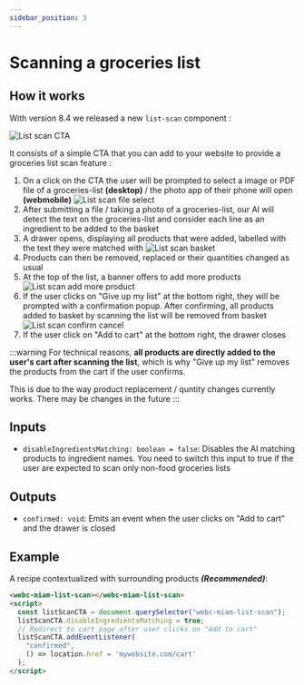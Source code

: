 ```yaml
---
sidebar_position: 3
---
```


# Scanning a groceries list

## How it works

With version 8.4 we released a new `list-scan` component :

![](https://storage.googleapis.com/assets.miam.tech/kmm_documentation/web/examples/8.4/ListScanCTA.png "List scan CTA")

It consists of a simple CTA that you can add to your website to provide a groceries list scan feature :

1. On a click on the CTA the user will be prompted to select a image or PDF file of a groceries-list **(desktop)** / the photo app of their phone will open **(webmobile)**
![](https://storage.googleapis.com/assets.miam.tech/kmm_documentation/web/examples/8.4/ListScanFileSelect.png "List scan file select")
2. After submitting a file / taking a photo of a groceries-list, our AI will detect the text on the groceries-list and consider each line as an ingredient to be added to the basket
3. A drawer opens, displaying all products that were added, labelled with the text they were matched with
![](https://storage.googleapis.com/assets.miam.tech/kmm_documentation/web/examples/8.4/ListScanBasketPreview.png "List scan basket")
4. Products can then be removed, replaced or their quantities changed as usual
5. At the top of the list, a banner offers to add more products
![](https://storage.googleapis.com/assets.miam.tech/kmm_documentation/web/examples/8.4/ListScanMoreProduct.png "List scan add more product")
6. If the user clicks on "Give up my list" at the bottom right, they will be prompted with a confirmation popup. After confirming, all products added to basket by scanning the list will be removed from basket
![](https://storage.googleapis.com/assets.miam.tech/kmm_documentation/web/examples/8.4/ListScanCancelConfirm.png "List scan confirm cancel")
7. If the user click on "Add to cart" at the bottom right, the drawer closes 

:::warning
  For technical reasons, **all products are directly added to the user's cart after scanning the list**, which is why "Give up my list" removes the products from the cart if the user confirms.

  This is due to the way product replacement / quntity changes currently works. There may be changes in the future
:::

## Inputs

  - `disableIngredientsMatching: boolean = false`: Disables the AI matching products to ingredient names. You need to switch this input to true if the user are expected to scan only non-food groceries lists

## Outputs
  - `confirmed: void`: Emits an event when the user clicks on "Add to cart" and the drawer is closed

## Example

A recipe contextualized with surrounding products **_(Recommended)_**:

```html
<webc-miam-list-scan></webc-miam-list-scan>
<script>
  const listScanCTA = document.querySelector("webc-miam-list-scan");
  listScanCTA.disableIngredientsMatching = true;
  // Redirect to cart page after user clicks on "Add to cart"
  listScanCTA.addEventListener(
    "confirmed",
    () => location.href = 'mywebsite.com/cart'
  );
</script>
```